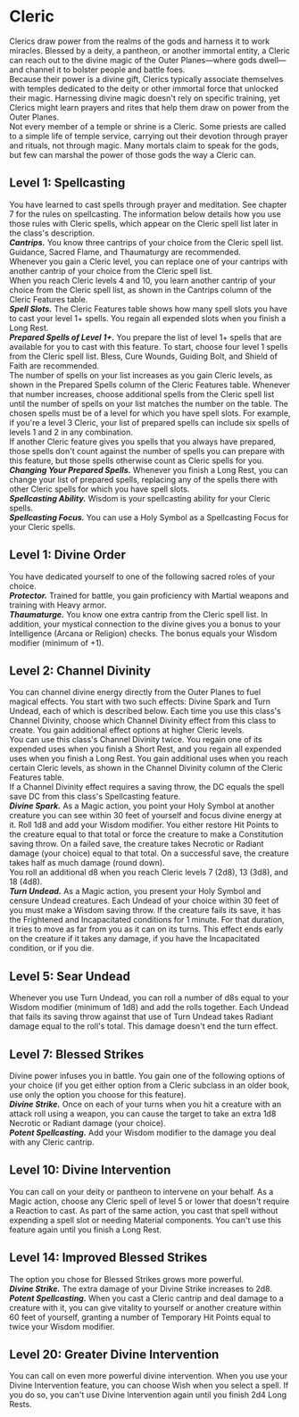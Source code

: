 # Cleric
Clerics draw power from the realms of the gods and harness it to work miracles. Blessed by a deity, a pantheon, or another immortal entity, a Cleric can reach out to the divine magic of the Outer Planes—where gods dwell—and channel it to bolster people and battle foes.  
Because their power is a divine gift, Clerics typically associate themselves with temples dedicated to the deity or other immortal force that unlocked their magic. Harnessing divine magic doesn't rely on specific training, yet Clerics might learn prayers and rites that help them draw on power from the Outer Planes.  
Not every member of a temple or shrine is a Cleric. Some priests are called to a simple life of temple service, carrying out their devotion through prayer and rituals, not through magic. Many mortals claim to speak for the gods, but few can marshal the power of those gods the way a Cleric can.

## Level 1: Spellcasting
You have learned to cast spells through prayer and meditation. See chapter 7 for the rules on spellcasting. The information below details how you use those rules with Cleric spells, which appear on the Cleric spell list later in the class's description.  
***Cantrips.*** You know three cantrips of your choice from the Cleric spell list. Guidance, Sacred Flame, and Thaumaturgy are recommended.  
Whenever you gain a Cleric level, you can replace one of your cantrips with another cantrip of your choice from the Cleric spell list.  
When you reach Cleric levels 4 and 10, you learn another cantrip of your choice from the Cleric spell list, as shown in the Cantrips column of the Cleric Features table.  
***Spell Slots.*** The Cleric Features table shows how many spell slots you have to cast your level 1+ spells. You regain all expended slots when you finish a Long Rest.  
***Prepared Spells of Level 1+.*** You prepare the list of level 1+ spells that are available for you to cast with this feature. To start, choose four level 1 spells from the Cleric spell list. Bless, Cure Wounds, Guiding Bolt, and Shield of Faith are recommended.  
The number of spells on your list increases as you gain Cleric levels, as shown in the Prepared Spells column of the Cleric Features table. Whenever that number increases, choose additional spells from the Cleric spell list until the number of spells on your list matches the number on the table. The chosen spells must be of a level for which you have spell slots. For example, if you're a level 3 Cleric, your list of prepared spells can include six spells of levels 1 and 2 in any combination.  
If another Cleric feature gives you spells that you always have prepared, those spells don't count against the number of spells you can prepare with this feature, but those spells otherwise count as Cleric spells for you.  
***Changing Your Prepared Spells.*** Whenever you finish a Long Rest, you can change your list of prepared spells, replacing any of the spells there with other Cleric spells for which you have spell slots.  
***Spellcasting Ability.*** Wisdom is your spellcasting ability for your Cleric spells.  
***Spellcasting Focus.*** You can use a Holy Symbol as a Spellcasting Focus for your Cleric spells.

## Level 1: Divine Order
You have dedicated yourself to one of the following sacred roles of your choice.  
***Protector.*** Trained for battle, you gain proficiency with Martial weapons and training with Heavy armor.  
***Thaumaturge.*** You know one extra cantrip from the Cleric spell list. In addition, your mystical connection to the divine gives you a bonus to your Intelligence (Arcana or Religion) checks. The bonus equals your Wisdom modifier (minimum of +1).

## Level 2: Channel Divinity
You can channel divine energy directly from the Outer Planes to fuel magical effects. You start with two such effects: Divine Spark and Turn Undead, each of which is described below. Each time you use this class's Channel Divinity, choose which Channel Divinity effect from this class to create. You gain additional effect options at higher Cleric levels.  
You can use this class's Channel Divinity twice. You regain one of its expended uses when you finish a Short Rest, and you regain all expended uses when you finish a Long Rest. You gain additional uses when you reach certain Cleric levels, as shown in the Channel Divinity column of the Cleric Features table.  
If a Channel Divinity effect requires a saving throw, the DC equals the spell save DC from this class's Spellcasting feature.  
***Divine Spark.*** As a Magic action, you point your Holy Symbol at another creature you can see within 30 feet of yourself and focus divine energy at it. Roll 1d8 and add your Wisdom modifier. You either restore Hit Points to the creature equal to that total or force the creature to make a Constitution saving throw. On a failed save, the creature takes Necrotic or Radiant damage (your choice) equal to that total. On a successful save, the creature takes half as much damage (round down).  
You roll an additional d8 when you reach Cleric levels 7 (2d8), 13 (3d8), and 18 (4d8).  
***Turn Undead.*** As a Magic action, you present your Holy Symbol and censure Undead creatures. Each Undead of your choice within 30 feet of you must make a Wisdom saving throw. If the creature fails its save, it has the Frightened and Incapacitated conditions for 1 minute. For that duration, it tries to move as far from you as it can on its turns. This effect ends early on the creature if it takes any damage, if you have the Incapacitated condition, or if you die.

## Level 5: Sear Undead
Whenever you use Turn Undead, you can roll a number of d8s equal to your Wisdom modifier (minimum of 1d8) and add the rolls together. Each Undead that fails its saving throw against that use of Turn Undead takes Radiant damage equal to the roll's total. This damage doesn't end the turn effect.

## Level 7: Blessed Strikes
Divine power infuses you in battle. You gain one of the following options of your choice (if you get either option from a Cleric subclass in an older book, use only the option you choose for this feature).  
***Divine Strike.*** Once on each of your turns when you hit a creature with an attack roll using a weapon, you can cause the target to take an extra 1d8 Necrotic or Radiant damage (your choice).  
***Potent Spellcasting.*** Add your Wisdom modifier to the damage you deal with any Cleric cantrip.

## Level 10: Divine Intervention
You can call on your deity or pantheon to intervene on your behalf. As a Magic action, choose any Cleric spell of level 5 or lower that doesn't require a Reaction to cast. As part of the same action, you cast that spell without expending a spell slot or needing Material components. You can't use this feature again until you finish a Long Rest.

## Level 14: Improved Blessed Strikes
The option you chose for Blessed Strikes grows more powerful.  
***Divine Strike.*** The extra damage of your Divine Strike increases to 2d8.  
***Potent Spellcasting.*** When you cast a Cleric cantrip and deal damage to a creature with it, you can give vitality to yourself or another creature within 60 feet of yourself, granting a number of Temporary Hit Points equal to twice your Wisdom modifier.

## Level 20: Greater Divine Intervention
You can call on even more powerful divine intervention. When you use your Divine Intervention feature, you can choose Wish when you select a spell. If you do so, you can't use Divine Intervention again until you finish 2d4 Long Rests.
